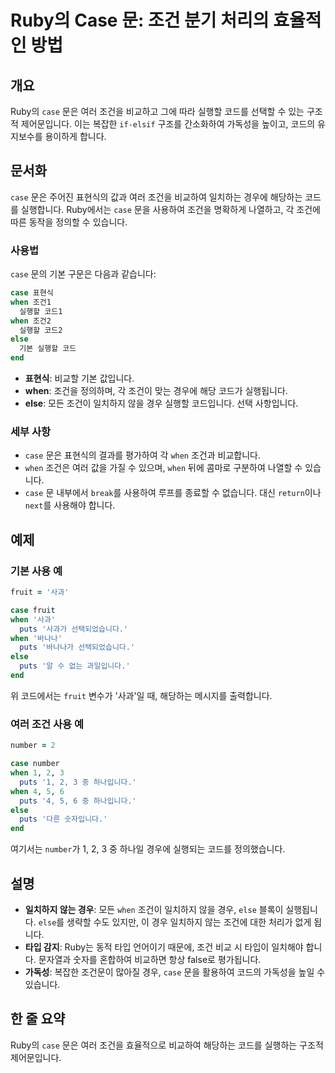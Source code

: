 <!--
Meta Description: # Ruby의 Case 문: 조건 분기 처리의 효율적인 방법 ## 개요 Ruby의 `case` 문은 여러 조건을 비교하고 그에 따라 실행할 코드를 선택할 수 있는 구조적 제어문입니다. 이는 복잡한 `if-elsif` 구조를 간소화하여 가독성을 높이고, 코드의 유지보수를...
Meta Keywords: case, when, else, puts, 조건을
-->

# Ruby의 Case 문: 조건 분기 처리의 효율적인 방법

## 개요
Ruby의 `case` 문은 여러 조건을 비교하고 그에 따라 실행할 코드를 선택할 수 있는 구조적 제어문입니다. 이는 복잡한 `if-elsif` 구조를 간소화하여 가독성을 높이고, 코드의 유지보수를 용이하게 합니다.

## 문서화
`case` 문은 주어진 표현식의 값과 여러 조건을 비교하여 일치하는 경우에 해당하는 코드를 실행합니다. Ruby에서는 `case` 문을 사용하여 조건을 명확하게 나열하고, 각 조건에 따른 동작을 정의할 수 있습니다.

### 사용법
`case` 문의 기본 구문은 다음과 같습니다:

```ruby
case 표현식
when 조건1
  실행할 코드1
when 조건2
  실행할 코드2
else
  기본 실행할 코드
end
```

- **표현식**: 비교할 기본 값입니다.
- **when**: 조건을 정의하며, 각 조건이 맞는 경우에 해당 코드가 실행됩니다.
- **else**: 모든 조건이 일치하지 않을 경우 실행할 코드입니다. 선택 사항입니다.

### 세부 사항
- `case` 문은 표현식의 결과를 평가하여 각 `when` 조건과 비교합니다.
- `when` 조건은 여러 값을 가질 수 있으며, `when` 뒤에 콤마로 구분하여 나열할 수 있습니다.
- `case` 문 내부에서 `break`를 사용하여 루프를 종료할 수 없습니다. 대신 `return`이나 `next`를 사용해야 합니다.

## 예제
### 기본 사용 예
```ruby
fruit = '사과'

case fruit
when '사과'
  puts '사과가 선택되었습니다.'
when '바나나'
  puts '바나나가 선택되었습니다.'
else
  puts '알 수 없는 과일입니다.'
end
```
위 코드에서는 `fruit` 변수가 '사과'일 때, 해당하는 메시지를 출력합니다.

### 여러 조건 사용 예
```ruby
number = 2

case number
when 1, 2, 3
  puts '1, 2, 3 중 하나입니다.'
when 4, 5, 6
  puts '4, 5, 6 중 하나입니다.'
else
  puts '다른 숫자입니다.'
end
```
여기서는 `number`가 1, 2, 3 중 하나일 경우에 실행되는 코드를 정의했습니다.

## 설명
- **일치하지 않는 경우**: 모든 `when` 조건이 일치하지 않을 경우, `else` 블록이 실행됩니다. `else`를 생략할 수도 있지만, 이 경우 일치하지 않는 조건에 대한 처리가 없게 됩니다.
- **타입 감지**: Ruby는 동적 타입 언어이기 때문에, 조건 비교 시 타입이 일치해야 합니다. 문자열과 숫자를 혼합하여 비교하면 항상 false로 평가됩니다.
- **가독성**: 복잡한 조건문이 많아질 경우, `case` 문을 활용하여 코드의 가독성을 높일 수 있습니다.

## 한 줄 요약
Ruby의 `case` 문은 여러 조건을 효율적으로 비교하여 해당하는 코드를 실행하는 구조적 제어문입니다.